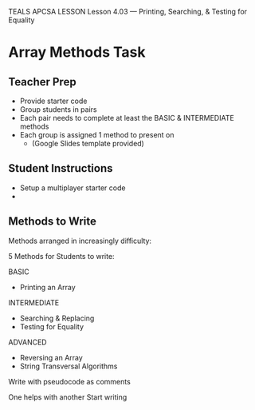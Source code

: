 TEALS APCSA LESSON
Lesson 4.03 — Printing, Searching, & Testing for Equality
# Array Methods Task

## Teacher Prep
* Provide starter code
* Group students in pairs
* Each pair needs to complete at least the BASIC & INTERMEDIATE methods
* Each group is assigned 1 method to present on
  * (Google Slides template provided) 

## Student Instructions
* Setup a multiplayer starter code
* 

## Methods to Write
Methods arranged in increasingly difficulty:

5 Methods for Students to write:

BASIC
* Printing an Array

INTERMEDIATE
* Searching & Replacing
* Testing for Equality

ADVANCED
* Reversing an Array
* String Transversal Algorithms



Write with pseudocode as comments

One helps with another
Start writing


